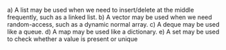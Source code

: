 a) A list may be used when we need to insert/delete at the middle frequently, such as a linked list.
b) A vector may be used when we need random-access, such as a dynamic normal array.
c) A deque may be used like a queue.
d) A map may be used like a dictionary.
e) A set may be used to check whether a value is present or unique
